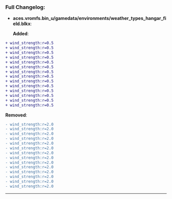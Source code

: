 ### Full Changelog:

- **aces.vromfs.bin_u/gamedata/environments/weather_types_hangar_field.blkx**:

  **Added**:
```diff
+ wind_strength:r=0.5
+ wind_strength:r=0.5
+ wind_strength:r=0.5
+ wind_strength:r=0.5
+ wind_strength:r=0.5
+ wind_strength:r=0.5
+ wind_strength:r=0.5
+ wind_strength:r=0.5
+ wind_strength:r=0.5
+ wind_strength:r=0.5
+ wind_strength:r=0.5
+ wind_strength:r=0.5
+ wind_strength:r=0.5
+ wind_strength:r=0.5
```

  **Removed**:
```diff
- wind_strength:r=2.0
- wind_strength:r=2.0
- wind_strength:r=2.0
- wind_strength:r=2.0
- wind_strength:r=2.0
- wind_strength:r=2.0
- wind_strength:r=2.0
- wind_strength:r=2.0
- wind_strength:r=2.0
- wind_strength:r=2.0
- wind_strength:r=2.0
- wind_strength:r=2.0
- wind_strength:r=2.0
- wind_strength:r=2.0
```


---
